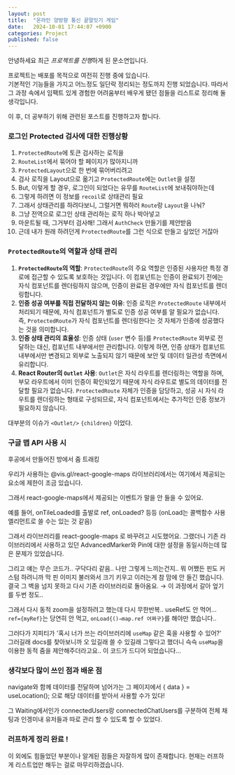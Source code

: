 ```yaml
---
layout: post
title:  "온라인 양방향 통신 끝말잇기 게임"
date:   2024-10-01 17:44:07 +0900
categories: Project
published: false
---
```


안녕하세요 최근 *프로젝트를 진행*하게 된 문소연입니다.

프로젝트는 배포를 목적으로 여전히 진행 중에 있습니다.  
기본적인 기능들을 가지고 어느정도 일단락 정리되는 정도까지 진행 되었습니다. 따라서 그 과정 속에서 임팩트 있게 경험한 어려움부터 배우게 됐던 점들을 리스트로 정리해 둘 생각입니다.

이 후, 더 공부하기 위해 관련된 포스트를 진행하고자 합니다.

### 로그인 Protected 검사에 대한 진행상황

1. `ProtectedRoute`에 토큰 검사하는 로직을
2. `RouteList`에서 묶어야 할 페이지가 많아지니까
3. `ProtectedLayout`으로 한 번에 묶어버리려고
4. 검사 로직을 Layout으로 옮기고 `ProtectedRoute`에는 `Outlet`을 설정
5. But, 이렇게 할 경우, 로그인이 되었다는 유무를 `RouteList`에 보내줘야하는데
6. 그렇게 하려면 이 정보를 `recoil`로 상태관리 필요
7. 그래서 상태관리를 하려다보니, 그럴거면 뭐하러 `Route`랑 `Layout`을 나눠?
8. 그냥 전역으로 로그인 상태 관리하는 로직 하나 박아넣고
9. 마운트될 때, 그거부터 검사해! 그래서 `AuthCheck` 만들기를 제안받음
10. 근데 내가 원래 하려던게 `ProtectedRoute`를 그런 식으로 만들고 싶었던 거잖아


### `ProtectedRoute`의 역할과 상태 관리

1. **`ProtectedRoute`의 역할**: `ProtectedRoute`의 주요 역할은 인증된 사용자만 특정 경로에 접근할 수 있도록 보호하는 것입니다. 이 컴포넌트는 인증이 완료되기 전에는 자식 컴포넌트를 렌더링하지 않으며, 인증이 완료된 경우에만 자식 컴포넌트를 렌더링합니다.
2. **인증 성공 여부를 직접 전달하지 않는 이유**: 인증 로직은 `ProtectedRoute` 내부에서 처리되기 때문에, 자식 컴포넌트가 별도로 인증 성공 여부를 알 필요가 없습니다. 즉, `ProtectedRoute`가 자식 컴포넌트를 렌더링한다는 것 자체가 인증에 성공했다는 것을 의미합니다.
3. **인증 상태 관리의 효율성**: 인증 상태 (`user` 변수 등)를 `ProtectedRoute` 외부로 전달하는 대신, 컴포넌트 내부에서만 관리합니다. 이렇게 하면, 인증 상태가 컴포넌트 내부에서만 변경되고 외부로 노출되지 않기 때문에 보안 및 데이터 일관성 측면에서 유리합니다.
4. **React Router의 `Outlet` 사용**: `Outlet`은 자식 라우트를 렌더링하는 역할을 하며, 부모 라우트에서 이미 인증이 확인되었기 때문에 자식 라우트로 별도의 데이터를 전달할 필요가 없습니다. `ProtectedRoute` 자체가 인증을 담당하고, 성공 시 자식 라우트를 렌더링하는 형태로 구성되므로, 자식 컴포넌트에서는 추가적인 인증 정보가 필요하지 않습니다.

대부분의 이슈가 `<Outlet/>` `{children}` 이었다.


### 구글 맵 API 사용 시
후공에서 만들어진 방에서 줌 트래킹

우리가 사용하는 @vis.gl/react-google-maps 라이브러리에서는 여기에서 제공되는 요소에 제한이 조금 있습니다.

그래서 react-google-maps에서 제공되는 이벤트가 말을 안 들을 수 있어요.

예를 들어, onTileLoaded를 출발로 ref, onLoaded? 등등 (onLoad는 콜백함수 사용 엘리먼트로 쓸 수는 있는 것 같음)

그래서 라이브러리를 react-google-maps 로 바꾸려고 시도했어요. 그랬더니 기존 라이브러리에서 사용하고 있던 AdvancedMarker와 Pin에 대한 설정을 동일시하는데 많은 문제가 있었습니다.

그리고 얘는 무슨 코드가.. 구닥다리 같음.. 나만 그렇게 느끼는건지.. 뭐 어쨌든 핀도 커스텀 하려니까 막 핀 이미지 불러와서 크기 키우고 이러는게 참 맘에 안 들긴 했습니다. 결국 그 벽을 넘지 못하고 다시 기존 라이브러리로 돌아옴요. → 이 과정에서 갈아 엎기를 두번 정도..

그래서 다시 동적 zoom을 설정하려고 했는데 다시 무한반복.. useRef도 안 먹어… `ref={myRef}`는 당연히 안 먹고, `onLoad{()⇒map.ref 어쩌구}`를 해야만 했습니다.. 

그러다가 지피티가 '혹시 너가 쓰는 라이브러리에 `useMap` 같은 훅을 사용할 수 있어?' 그러길래 docs를 찾아보니까 오 있길래 쓸 수 있길래 그렇다고 했더니 슥슥 `useMap`을 이용한 동적 줌을 제안해주더라고요.. 이 코드가 드디어 되었습니다…


### 생각보다 많이 쓰인 점과 배운 점

navigate와 함께 데이터를 전달하며 넘어가는 그 페이지에서 { data } = useLocation(); 으로 해당 데이터를 받아서 사용할 수가 있다!

그 Waiting에서인가 connectedUsers랑 connectedChatUsers를 구분하여 전체 채팅과 인겡미내 유저들과 따로 관리 할 수 있도록 할 수 있었다.

### 러프하게 정리 완료 !

이 외에도 힘들었던 부분이나 알게된 점들은 자잘하게 많이 존재합니다. 현재는 러프하게 리스트업만 해두는 걸로 마무리하겠습니다.